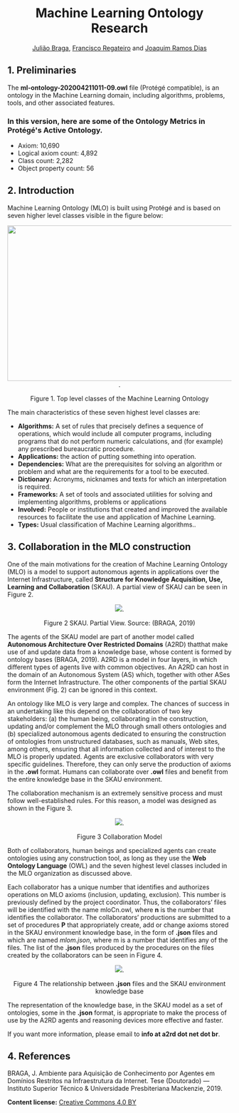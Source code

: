 <div align="center">
<h1>Machine Learning Ontology Research</h1>

[Julião Braga](http://www.braga.net.br), [Francisco Regateiro](https://fenix.tecnico.ulisboa.pt/homepage/ist13522) and [Joaquim Ramos Dias](https://fenix.tecnico.ulisboa.pt/homepage/ist13137) 
</div>

## 1. Preliminaries

The **ml-ontology-202004211011-09.owl** file (Protégé compatible), is an ontology in the Machine Learning domain, including algorithms, problems, tools, and other associated features.

### In this version, here are some of the Ontology Metrics in Protégé's Active Ontology.
- Axiom: 10,690
- Logical axiom count: 4,892
- Class count: 2,282
- Object property count: 56

## 2. Introduction

Machine Learning Ontology (MLO) is built using Protégé and is based on seven higher level
classes visible in the figure below:

<div align="center">
  <img src="http://a2rd.net.br/img/mlontologyTopClasses600.jpg" width="600px" height="349px">.
  
  Figure 1. Top level classes of the Machine Learning Ontology
</div>

The main characteristics of these seven highest level classes are:

- **Algorithms:** A set of rules that precisely defines a sequence of operations, which would include all computer programs, including programs that do not perform numeric calculations, and (for example) any prescribed bureaucratic procedure. 
- **Applications:** the action of putting something into operation.
- **Dependencies:** What are the prerequisites for solving an algorithm or problem and what are the requirements for a tool to be executed.
- **Dictionary:** Acronyms, nicknames and texts for which an interpretation is required.
- **Frameworks:** A set of tools and associated utilities for solving and implementing algorithms, problems or applications
- **Involved:** People or institutions that created and improved the available resources to facilitate the use and application of Machine Learning. 
- **Types:** Usual classification of Machine Learning algorithms..

## 3. Collaboration in the MLO construction

One of the main motivations for the creation of Machine Learning Ontology (MLO) is a model to support autonomous agents in applications over the Internet Infrastructure, called **Structure for Knowledge Acquisition, Use, Learning and Collaboration** (SKAU). A partial view of SKAU can be seen in Figure 2.

<div align="center">
  <img src="http://a2rd.net.br/img/partialSKAU.jpg">.
  
 Figure 2 SKAU. Partial View. Source: (BRAGA, 2019)
</div>

The agents of the SKAU model are part of another model called **Autonomous Architecture Over Restricted Domains** (A2RD) thatthat make use of and update data from a knowledge base, whose content is formed by ontology bases (BRAGA, 2019). A2RD is a model in four layers, in which different types of agents live with common objectives. An A2RD can host in the domain of an Autonomous System (AS) which, together with other ASes form the Internet Infrastructure. The other components of the partial SKAU environment (Fig. 2) can be ignored in this context.

An ontology like MLO is very large and complex. The chances of success in an undertaking like this depend on the collaboration of two key stakeholders: (a) the human being, collaborating in the construction, updating and/or complement the MLO through small others ontologies and (b) specialized autonomous agents dedicated to ensuring the construction of ontologies from unstructured databases, such as manuals, Web sites, among others, ensuring that all information collected and of interest to the MLO is properly updated. Agents are exclusive collaborators with very specific guidelines. Therefore, they can only serve the production of axioms in the **.owl** format.
Humans can collaborate over **.owl** files and benefit from the entire knowledge base in the SKAU environment.

The collaboration mechanism is an extremely sensitive process and must follow well-established rules. For this reason, a model was designed as shown in the Figure 3.

<div align="center">
  <img src="http://a2rd.net.br/img/ColaboratorModel.jpg">.
  
 Figure 3 Collaboration Model
</div>

Both of collaborators, human beings and specialized agents can create ontologies using any construction tool, as long as they use the **Web Ontology Language** (OWL) and the seven highest level classes included in the MLO organization as discussed above.

Each collaborator has a unique number that identifies and authorizes operations on MLO axioms (inclusion, updating, exclusion). This number is previously defined by the project coordinator. Thus, the collaborators’ files will be identified with the name mloCn.owl, where **n** is the number that identifies the collaborator. The collaborators’ productions are submitted to a set of procedures **P** that appropriately create, add or change axioms stored in the SKAU environment knowledge base, in the form of **.json** files and which are named *mlom.json*, where m is a number that identifies any of the files. The list of the **.json** files produced by the procedures on the files created by the collaborators can be seen in Figure 4.

<div align="center">
  <img src="http://a2rd.net.br/img/SKAUxmlo.jpg">.
  
 Figure 4 The relationship between **.json** files and the SKAU environment knowledge base
</div>

The representation of the knowledge base, in the SKAU model as a set of ontologies, some in the **.json** format, is appropriate to make the process of use by the A2RD agents and reasoning devices more effective and faster.

If you want more information, please email to **info at a2rd dot net dot br**.

## 4. References

BRAGA, J. Ambiente para Aquisição de Conhecimento por Agentes em Domínios Restritos na Infraestrutura da Internet. Tese (Doutorado) — Instituto Superior Técnico & Universidade Presbiteriana Mackenzie, 2019.

**Content license:** [Creative Commons 4.0 BY](http://creativecommons.org/licenses/by/4.0/) 
